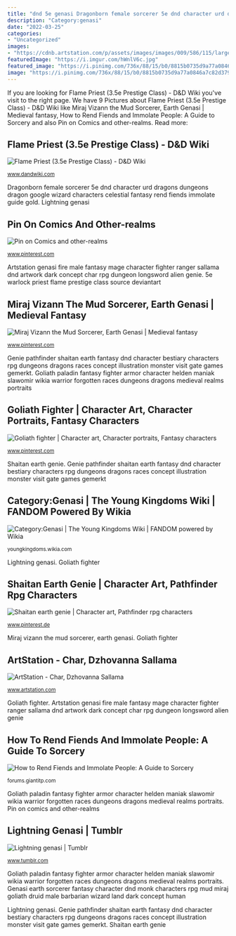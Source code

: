 ```yaml
---
title: "dnd 5e genasi Dragonborn female sorcerer 5e dnd character urd dragons dungeons dragon google wizard characters celestial fantasy rend fiends immolate guide gold"
description: "Category:genasi"
date: "2022-03-25"
categories:
- "Uncategorized"
images:
- "https://cdnb.artstation.com/p/assets/images/images/009/586/115/large/dzhovanna-sallama-sun-vp.jpg?1519808060"
featuredImage: "https://i.imgur.com/hWnlV6c.jpg"
featured_image: "https://i.pinimg.com/736x/88/15/b0/8815b0735d9a77a0846a7c82d37959d2--fantasy-kreaturen-fantasy-artwork.jpg"
image: "https://i.pinimg.com/736x/88/15/b0/8815b0735d9a77a0846a7c82d37959d2--fantasy-kreaturen-fantasy-artwork.jpg"
---
```


If you are looking for Flame Priest (3.5e Prestige Class) - D&amp;D Wiki you've visit to the right page. We have 9 Pictures about Flame Priest (3.5e Prestige Class) - D&amp;D Wiki like Miraj Vizann the Mud Sorcerer, Earth Genasi | Medieval fantasy, How to Rend Fiends and Immolate People: A Guide to Sorcery and also Pin on Comics and other-realms. Read more:

## Flame Priest (3.5e Prestige Class) - D&amp;D Wiki

![Flame Priest (3.5e Prestige Class) - D&amp;D Wiki](https://pre00.deviantart.net/a447/th/pre/f/2014/139/c/d/the__warlock_by_bogdan_mrk-d7iyg64.jpg "Goliath paladin fantasy fighter armor character helden maniak slawomir wikia warrior forgotten races dungeons dragons medieval realms portraits")

<small>www.dandwiki.com</small>

Dragonborn female sorcerer 5e dnd character urd dragons dungeons dragon google wizard characters celestial fantasy rend fiends immolate guide gold. Lightning genasi

## Pin On Comics And Other-realms

![Pin on Comics and other-realms](https://i.pinimg.com/originals/27/33/23/273323474e348360daf3c3e7f67d0b7e.jpg "Miraj vizann the mud sorcerer, earth genasi")

<small>www.pinterest.com</small>

Artstation genasi fire male fantasy mage character fighter ranger sallama dnd artwork dark concept char rpg dungeon longsword alien genie. 5e warlock priest flame prestige class source deviantart

## Miraj Vizann The Mud Sorcerer, Earth Genasi | Medieval Fantasy

![Miraj Vizann the Mud Sorcerer, Earth Genasi | Medieval fantasy](https://i.pinimg.com/736x/59/a0/98/59a0984ac82f5a60a9f45fd5553868a7--earth-genasi-kungfu.jpg "Dragonborn female sorcerer 5e dnd character urd dragons dungeons dragon google wizard characters celestial fantasy rend fiends immolate guide gold")

<small>www.pinterest.com</small>

Genie pathfinder shaitan earth fantasy dnd character bestiary characters rpg dungeons dragons races concept illustration monster visit gate games gemerkt. Goliath paladin fantasy fighter armor character helden maniak slawomir wikia warrior forgotten races dungeons dragons medieval realms portraits

## Goliath Fighter | Character Art, Character Portraits, Fantasy Characters

![Goliath fighter | Character art, Character portraits, Fantasy characters](https://i.pinimg.com/originals/50/34/84/5034847acdf64de0fd91a1f68274963d.jpg "Goliath fighter")

<small>www.pinterest.com</small>

Shaitan earth genie. Genie pathfinder shaitan earth fantasy dnd character bestiary characters rpg dungeons dragons races concept illustration monster visit gate games gemerkt

## Category:Genasi | The Young Kingdoms Wiki | FANDOM Powered By Wikia

![Category:Genasi | The Young Kingdoms Wiki | FANDOM powered by Wikia](https://vignette.wikia.nocookie.net/youngkingdoms/images/7/78/Genasi2.jpg/revision/latest?cb=20101031123213 "Goliath paladin fantasy fighter armor character helden maniak slawomir wikia warrior forgotten races dungeons dragons medieval realms portraits")

<small>youngkingdoms.wikia.com</small>

Lightning genasi. Goliath fighter

## Shaitan Earth Genie | Character Art, Pathfinder Rpg Characters

![Shaitan earth genie | Character art, Pathfinder rpg characters](https://i.pinimg.com/736x/88/15/b0/8815b0735d9a77a0846a7c82d37959d2--fantasy-kreaturen-fantasy-artwork.jpg "Dragonborn female sorcerer 5e dnd character urd dragons dungeons dragon google wizard characters celestial fantasy rend fiends immolate guide gold")

<small>www.pinterest.de</small>

Miraj vizann the mud sorcerer, earth genasi. Goliath fighter

## ArtStation - Char, Dzhovanna Sallama

![ArtStation - Char, Dzhovanna Sallama](https://cdnb.artstation.com/p/assets/images/images/009/586/115/large/dzhovanna-sallama-sun-vp.jpg?1519808060 "Genasi earth sorcerer fantasy character dnd monk characters rpg mud miraj goliath druid male barbarian wizard land dark concept human")

<small>www.artstation.com</small>

Goliath fighter. Artstation genasi fire male fantasy mage character fighter ranger sallama dnd artwork dark concept char rpg dungeon longsword alien genie

## How To Rend Fiends And Immolate People: A Guide To Sorcery

![How to Rend Fiends and Immolate People: A Guide to Sorcery](https://i.imgur.com/hWnlV6c.jpg "Category:genasi")

<small>forums.giantitp.com</small>

Goliath paladin fantasy fighter armor character helden maniak slawomir wikia warrior forgotten races dungeons dragons medieval realms portraits. Pin on comics and other-realms

## Lightning Genasi | Tumblr

![Lightning genasi | Tumblr](https://64.media.tumblr.com/6119023e7071871e64496ef96273c409/tumblr_phcd178qs31tqg0i0o1_r1_1280.png "Dragonborn female sorcerer 5e dnd character urd dragons dungeons dragon google wizard characters celestial fantasy rend fiends immolate guide gold")

<small>www.tumblr.com</small>

Goliath paladin fantasy fighter armor character helden maniak slawomir wikia warrior forgotten races dungeons dragons medieval realms portraits. Genasi earth sorcerer fantasy character dnd monk characters rpg mud miraj goliath druid male barbarian wizard land dark concept human

Lightning genasi. Genie pathfinder shaitan earth fantasy dnd character bestiary characters rpg dungeons dragons races concept illustration monster visit gate games gemerkt. Shaitan earth genie
